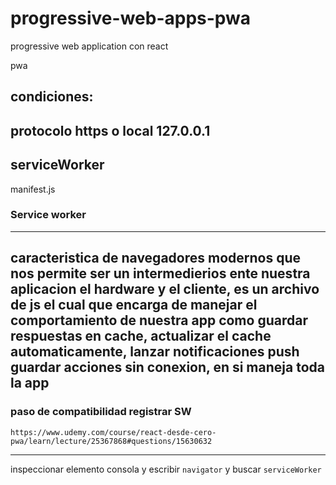 # progressive-web-apps-pwa
progressive web application con react


pwa

condiciones:
---- 
protocolo https o local 127.0.0.1 
---- 
serviceWorker
---- 
manifest.js


### Service worker 

----
caracteristica de navegadores modernos que nos permite ser un intermedierios ente nuestra aplicacion el hardware y el cliente, es un archivo de js el cual que encarga de manejar el comportamiento de nuestra app como guardar respuestas en cache, actualizar el cache automaticamente, lanzar notificaciones push guardar acciones sin conexion, en si maneja toda la app 
----

### paso de compatibilidad registrar SW
`
https://www.udemy.com/course/react-desde-cero-pwa/learn/lecture/25367868#questions/15630632
`

----
inspeccionar elemento consola y escribir `navigator` y buscar `serviceWorker`